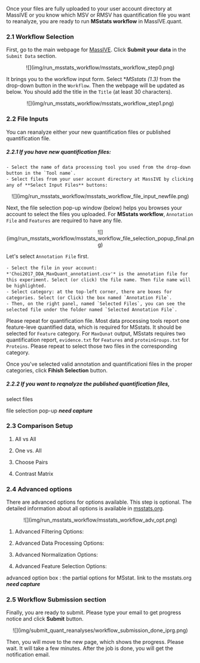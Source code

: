 
Once your files are fully uploaded to your user account directory at MassIVE or you know which MSV or RMSV has quantification file you want to reanalyze, you are ready to run **MSstats workflow** in MassIVE.quant.

### 2.1 Workflow Selection

First, go to the main webpage for [MassIVE](https://massive.ucsd.edu/ProteoSAFe/static/massive.jsp). Click **Submit your data** in the `Submit Data` section. 

<center>
![](img/run_msstats_workflow/msstats_workflow_step0.png)
</center>

It brings you to the workflow input form. Select **MSstats (1.3)* from the drop-down button in the `Workflow`. Then the webpage will be updated as below. You should add the title in the `Title` (at least 30 characters).

<center>
![](img/run_msstats_workflow/msstats_workflow_step1.png)
</center>


### 2.2 File Inputs

You can reanalyze either your new quantification files or published quantification file.

##### 2.2.1 If you have new quantification files:
    
    - Select the name of data processing tool you used from the drop-down button in the `Tool name`.
    - Select files from your user account directory at MassIVE by clicking any of **Select Input Files** buttons:

<center>
![](img/run_msstats_workflow/msstats_workflow_file_input_newfile.png)
</center>


Next, the file selection pop-up window (below) helps you browses your account to select the files you uploaded. For **MSstats workflow**, `Annotation File` and `Features` are required to have any file.

<center>
![](img/run_msstats_workflow/msstats_workflow_file_selection_popup_final.png)
</center>

Let's select `Annotation File` first.

    - Select the file in your account: *'Choi2017_DDA_MaxQuant_annotationt.csv'* is the annotation file for this experiment. Select (or click) the file name. Then file name will be highlighted.
    - Select category: at the top-left corner, there are boxes for categories. Select (or Click) the box named `Annotation File`.
    - Then, on the right panel, named `Selected Files`, you can see the selected file under the folder named `Selected Annotation File`.

Please repeat for quantification file. Most data processing tools report one feature-leve quantified data, which is required for MSstats. It should be selected for `Feature` category. For `MaxQunat` output, MSstats requires two quantification report, `evidence.txt` for `Features` and `proteinGroups.txt` for `Proteins`. Please repeat to select those two files in the corresponding category.

Once you've selected valid annotation and quantificationi files in the proper categories, click **Fihish Selection** button.

##### 2.2.2 If you want to reqnalyze the published quantification files,


select files

file selection pop-up
**_need capture_**


### 2.3 Comparison Setup

1. All vs All

2. One vs. All

3. Choose Pairs

4. Contrast Matrix


### 2.4 Advanced options

There are advanced options for options available. This step is optional. The detailed information about all options is available in [msstats.org](http://msstats.org/msstats-2/).

<center>
![](img/run_msstats_workflow/msstats_workflow_adv_opt.png)
</center>

1. Advanced Filtering Options:

2. Advanced Data Processing Options:

3. Advanced Normalization Options:

4. Advanced Feature Selection Options:

advanced option box : the partial options for MSstat. link to the msstats.org
**_need capture_**



### 2.5 Workflow Submission section

Finally, you are ready to submit. Please type your email to get progress notice and click **Submit** button.

<center>
![](img/submit_quant_reanalyses/workflow_submission_done_iprg.png)
</center>


Then, you will move to the new page, which shows the progress. Please wait. It will take a few minutes. After the job is done, you will get the notification email.

